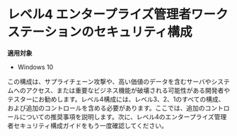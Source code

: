 # レベル4 エンタープライズ管理者ワークステーションのセキュリティ構成
 
**適用対象**  

-   Windows 10

この構成は、サプライチェーン攻撃や、高い価値のデータを含むサーバやシステムへのアクセス、または重要なビジネス機能が破壊される可能性がある開発者やテスターにお勧めします。レベル4構成には、レベル3、2、1のすべての構成、および追加のコントロールを含める必要があります。ここでは、追加のコントロールについての推奨事項を説明します。次に、レベル4のエンタープライズ管理者セキュリティ構成ガイドをもう一度確認してください。




